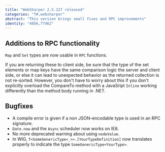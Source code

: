 ```yaml
---
title: "WebSharper 2.5.127 released"
categories: "f#,websharper"
abstract: "This version brings small fixes and RPC improvements"
identity: "4056,77462"
---
```

## Additions to RPC functionality

`Map` and `Set` types are now usable in `RPC` functions.

If you are returning these to client side, be sure that the type of the set elements or map keys have the same comparison logic the server and client side, or else it can lead to unexpected behavior as the returned collection is not re-sorted. However, you don't have to worry about this if you don't explicitly overload the CompareTo method with a JavaSript `Inline` working differently than the method body running in .NET.

## Bugfixes

 * A compile error is given if a non JSON-encodable type is used in an RPC signature.
 * `Date.now` and the `Async` scheduler now works on IE8.
 * No more deprecated warning about using `nodeValue`.
 * In WIG, `T<SomeGenericType<_>>.[YourTypeDefinition]` now translates properly to indicate the type `SomeGenericType<YourType>`.

